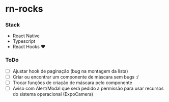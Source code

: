 # rn-rocks

### Stack

- React Native 
- Typescript
- React Hooks :heart:


### ToDo

- [ ] Ajustar hook de paginação (bug na montagem da lista)
- [ ] Criar ou encontrar um componente de máscara sem bugs :/
- [ ] Trocar funções de criação de máscara pelo componente
- [ ] Aviso com Alert/Modal que será pedido a permissão para usar recursos do sistema operacional (ExpoCamera)